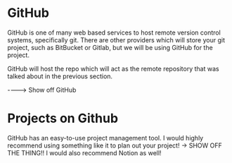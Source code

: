 # GitHub

GitHub is one of many web based services to host remote version control systems, specifically git.
There are other providers which will store your git project, such as BitBucket or Gitlab, but
we will be using GitHub for the project. 

GitHub will host the repo which will act as the remote repository that was talked about in the previous section.

----> Show off GitHub

# Projects on Github

GitHub has an easy-to-use project management tool.
I would highly recommend using something like it to plan out your project!
-> SHOW OFF THE THING!!
I would also recommend Notion as well!

